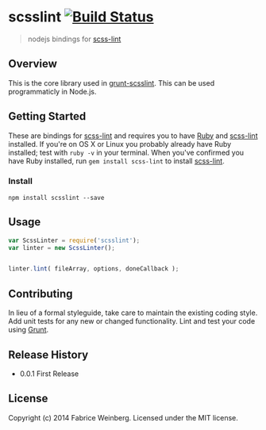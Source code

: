 # scsslint [![Build Status](https://travis-ci.org/FWeinb/scsslint.svg?branch=master)](https://travis-ci.org/FWeinb/scsslint)

> nodejs bindings for [scss-lint](https://github.com/causes/scss-lint)

## Overview

This is the core library used in [grunt-scsslint](https://github.com/FWeinb/grunt-scsslint). This can be used programmaticly in Node.js.

## Getting Started

These are bindings for [scss-lint](https://github.com/causes/scss-lint) and requires you to have [Ruby](http://www.ruby-lang.org/en/downloads/) and [scss-lint](https://github.com/causes/scss-lint) installed. If you're on OS X or Linux you probably already have Ruby installed; test with `ruby -v` in your terminal. When you've confirmed you have Ruby installed, run `gem install scss-lint` to install [scss-lint](https://github.com/causes/scss-lint).

### Install

```shell
npm install scsslint --save
```

## Usage

```js
var ScssLinter = require('scsslint');
var linter = new ScssLinter();


linter.lint( fileArray, options, doneCallback );

```

## Contributing
In lieu of a formal styleguide, take care to maintain the existing coding style. Add unit tests for any new or changed functionality. Lint and test your code using [Grunt](http://gruntjs.com/).

## Release History
 * 0.0.1 First Release

## License
Copyright (c) 2014 Fabrice Weinberg. Licensed under the MIT license.
